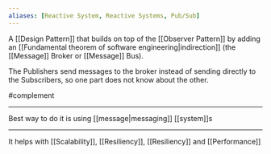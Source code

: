 ```yaml
---
aliases: [Reactive System, Reactive Systems, Pub/Sub]
---
```


A [[Design Pattern]] that builds on top of the [[Observer Pattern]] by adding an [[Fundamental theorem of software engineering|indirection]] (the [[Message]] Broker or [[Message]] Bus).

The Publishers send messages to the broker instead of sending directly to the Subscribers, so one part does not know about the other.

#complement

---

Best way to do it is using [[message|messaging]] [[system]]s

---

It helps with [[Scalability]], [[Resiliency]], [[Resiliency]] and [[Performance]]
